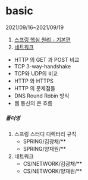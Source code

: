 # basic
2021/09/16~2021/09/19
1. [스프링 핵심 원리 - 기본편](https://www.inflearn.com/course/%EC%8A%A4%ED%94%84%EB%A7%81-%ED%95%B5%EC%8B%AC-%EC%9B%90%EB%A6%AC-%EA%B8%B0%EB%B3%B8%ED%8E%B8)
2. [네트워크](https://github.com/kimkc/Interview_Question_for_Beginner/tree/master/Network)
  - HTTP 의 GET 과 POST 비교
  - TCP 3-way-handshake
  - TCP와 UDP의 비교
  - HTTP 와 HTTPS
  - HTTP 의 문제점들
  - DNS Round Robin 방식
  - 웹 통신의 큰 흐름

##### 폴더명 
1. 스프링 스터디 디렉터리 규칙
    - SPRING/김광채/\*\*
    - SPRING/양재원/\*\*
2. 네트워크
    - CS/NETWORK/김광채/\*\*
    - CS/NETWORK/양재원/\*\*

